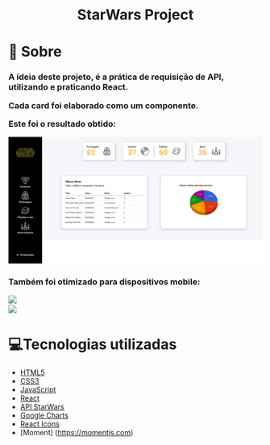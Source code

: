 <h1 align='center'>
    StarWars Project
</h1>

# 🤔 Sobre

<h3>A ideia deste projeto, é a prática de requisição de API, utilizando e praticando React.

Cada card foi elaborado como um componente. 

Este foi o resultado obtido: </h3>

<img src="./src/assets/imgs/SW1.png">

<h3>Também foi otimizado para dispositivos mobile:</h3>

<img src="../src/Assets/imgs/SW2.png">
<br>
<img src="../src/Assets/imgs/deskto.png">

# 💻Tecnologias utilizadas

- [HTML5](https://developer.mozilla.org/pt-BR/docs/Web/HTML/HTML5)
- [CSS3](https://www.w3.org/Style/CSS/Overview.en.html)
- [JavaScript](https://www.javascript.com/) 
- [React](https://reactjs.org)
- [API StarWars](https://swapi.dev/)
- [Google Charts](https://react-google-charts.com)
- [React Icons](https://react-icons.github.io)
- [Moment] (https://momentjs.com)

